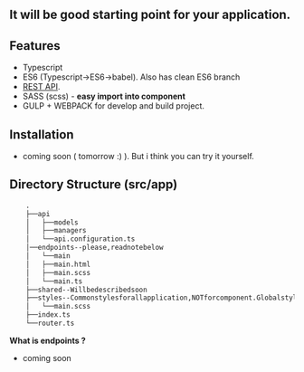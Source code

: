 ## It will be good starting point for your application.

## Features
- Typescript
- ES6 (Typescript->ES6->babel). Also has clean ES6 branch
- [REST API](https://github.com/zaqqaz/Angular2-rest-api).
- SASS (scss) - **easy import into component**
- GULP + WEBPACK for develop and build project.

## Installation
- coming soon ( tomorrow :) ). But i think you can try it yourself.

## Directory Structure (src/app)

```html
	.
	├──api
	│   ├──models
	│   ├──managers
	│   └──api.configuration.ts
	│──endpoints--please,readnotebelow
	│   └──main
	│   ├──main.html
	│   ├──main.scss
	│   └──main.ts
	├──shared--Willbedescribedsoon
	├──styles--Commonstylesforallapplication,NOTforcomponent.Globalstyles,colors,mixins,etc..
	│   └──main.scss
	├──index.ts
	└──router.ts
```
**What is endpoints ?** 
- coming soon